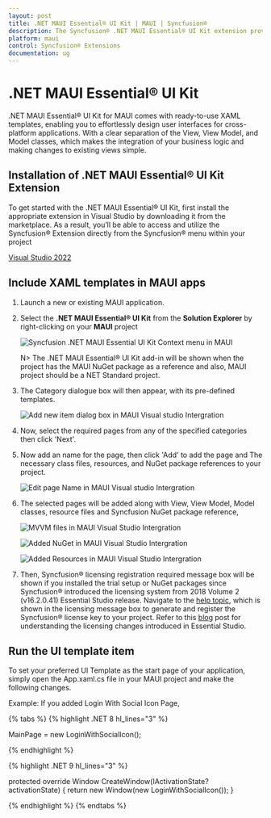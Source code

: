 ```yaml
---
layout: post
title: .NET MAUI Essential® UI Kit | MAUI | Syncfusion®
description: The Syncfusion® .NET MAUI Essential® UI Kit extension provides the predefined design Screens for the MAUI Apps.
platform: maui
control: Syncfusion® Extensions
documentation: ug
---
```


# .NET MAUI Essential® UI Kit

.NET MAUI Essential® UI Kit for MAUI comes with ready-to-use XAML templates, enabling you to effortlessly design user interfaces for cross-platform applications. With a clear separation of the View, View Model, and Model classes, which makes the integration of your business logic and making changes to existing views simple.

## Installation of .NET MAUI Essential® UI Kit Extension

To get started with the .NET MAUI Essential® UI Kit, first install the appropriate extension in Visual Studio by downloading it from the marketplace. As a result, you’ll be able to access and utilize the Syncfusion® Extension directly from the Syncfusion® menu within your project

[Visual Studio 2022](https://marketplace.visualstudio.com/items?itemName=SyncfusionInc.Essential-UI-Kit-Xamarin-Forms)


## Include XAML templates in MAUI apps

1.	Launch a new or existing MAUI application.

2.	Select the **.NET MAUI Essential® UI Kit** from the **Solution Explorer** by right-clicking on your **MAUI** project

	![Syncfusion .NET MAUI Essential UI Kit Context menu in MAUI](Essential_UI_Kit_images/visual-studio-intergration-context-menu.png)

	N> The .NET MAUI Essential® UI Kit add-in will be shown when the project has the MAUI NuGet package as a reference and also, MAUI project should be a NET Standard project.

3.	The Category dialogue box will then appear, with its pre-defined templates.

	![Add new item dialog box in MAUI Visual studio Intergration](Essential_UI_Kit_images/visual-studio-intergration-item-dialog-box.png)

4.	Now, select the required pages from any of the specified categories then click 'Next'.

5.	Now add an name for the page, then click 'Add' to add the page and The necessary class files, resources, and NuGet package references to your project.

	![Edit page Name in MAUI Visual studio Intergration](Essential_UI_Kit_images/visual-studio-intergration-page-name.png)

6.	The selected pages will be added along with View, View Model, Model classes, resource files and Syncfusion NuGet package reference,

	![MVVM files in MAUI Visual Studio Intergration](Essential_UI_Kit_images/visual-studio-intergration-mvvm-files.png)

	![Added NuGet in MAUI Visual Studio Intergration](Essential_UI_Kit_images/visual-studio-intergration-nuget.png)

	![Added Resources in MAUI Visual Studio Intergration](Essential_UI_Kit_images/visual-studio-intergration-resources.png)

7.	Then, Syncfusion® licensing registration required message box will be shown if you installed the trial setup or NuGet packages since Syncfusion® introduced the licensing system from 2018 Volume 2 (v16.2.0.41) Essential Studio release. Navigate to the [help topic](https://help.syncfusion.com/common/essential-studio/licensing/overview#how-to-generate-syncfusion-license-key), which is shown in the licensing message box to generate and register the Syncfusion® license key to your project. Refer to this [blog](https://www.syncfusion.com/blogs/post/whats-new-in-2018-volume-2.aspx) post for understanding the licensing changes introduced in Essential Studio. 

## Run the UI template item

To set your preferred UI Template as the start page of your application, simply open the App.xaml.cs file in your MAUI project and make the following changes.

Example: If you added Login With Social Icon Page,

{% tabs %}
{% highlight .NET 8 hl_lines="3" %}

MainPage = new LoginWithSocialIcon();

{% endhighlight %}

{% highlight .NET 9 hl_lines="3" %}

protected override Window CreateWindow(IActivationState? activationState)
{
    return new Window(new LoginWithSocialIcon());
}

{% endhighlight %}
{% endtabs %}